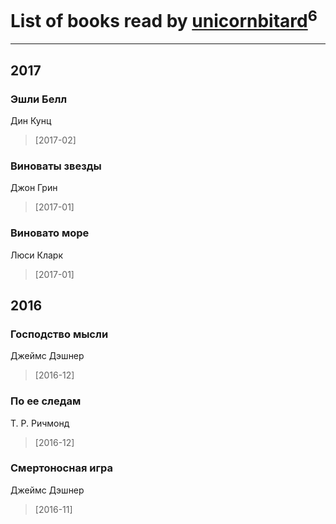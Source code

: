 # List of books read by [unicornbitard](http://vk.com/id229973856)<sup>6</sup>
---

## 2017

### Эшли Белл
Дин Кунц
> [2017-02] 


### Виноваты звезды
Джон Грин
> [2017-01] 


### Виновато море
Люси Кларк
> [2017-01] 



## 2016

### Господство мысли
Джеймс Дэшнер
> [2016-12] 


### По ее следам
Т. Р. Ричмонд
> [2016-12] 


### Смертоносная игра
Джеймс Дэшнер
> [2016-11] 



